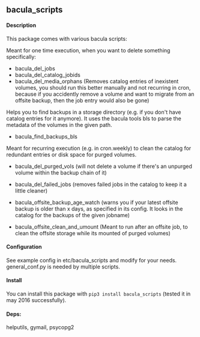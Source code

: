 ## bacula_scripts

#### Description
This package comes with various bacula scripts:

Meant for one time execution, when you want to delete something specifically:
- bacula_del_jobs
- bacula_del_catalog_jobids
- bacula_del_media_orphans (Removes catalog entries of inexistent volumes, you should run this better manually and not
  recurring in cron, because if you accidently remove a volume and want to migrate from an offsite backup, then the job
  entry would also be gone)

Helps you to find backups in a storage directory (e.g. if you don't have catalog entries for it anymore). It uses the
bacula tools bls to parse the metadata of the volumes in the given path.
- bacula_find_backups_bls

Meant for recurring execution (e.g. in cron.weekly) to clean the catalog for redundant entries or disk space for purged volumes.
- bacula_del_purged_vols (will not delete a volume if there's an unpurged volume within the backup chain of it)
- bacula_del_failed_jobs (removes failed jobs in the catalog to keep it a little cleaner)

- bacula_offsite_backup_age_watch (warns you if your latest offsite backup is older than x days, as specified in its
  config. It looks in the catalog for the backups of the given jobname)
- bacula_offsite_clean_and_umount (Meant to run after an offsite job, to clean the offsite storage while its mounted of
  purged volumes)


#### Configuration
See example config in etc/bacula_scripts and modify for your needs. general_conf.py is needed by multiple scripts.

#### Install
You can install this package with `pip3 install bacula_scripts` (tested it in may 2016 successfully).

#### Deps: 
helputils, gymail, psycopg2
